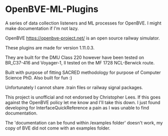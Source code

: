 # OpenBVE-ML-Plugins
A series of data collection listeners and ML processes for OpenBVE. I might make documentation if I'm not lazy.

OpenBVE https://openbve-project.net/ is an open source railway simulator.

These plugins are made for version 1.11.0.3.

They are built for the DMU Class 220 however have been tested on BR_C37-416 and Voyager-1, ll tested on the MF 1728 NCL-Berwick route.

Built with purpose of fitting SACRED methodology for purpose of Computer Science PhD. Also built for fun :)

Unfortunately I cannot share .train files or railway signal packages.

This project is unofficial and not endorsed by Christopher Lees. If this goes against the OpenBVE policy let me know and I'll take this down. I just found developing for InterfaceQuickReference a pain as I was unable to find documentation.

The 'documentation can be found within /examples folder' doesn't work, my copy of BVE did not come with an examples folder.
